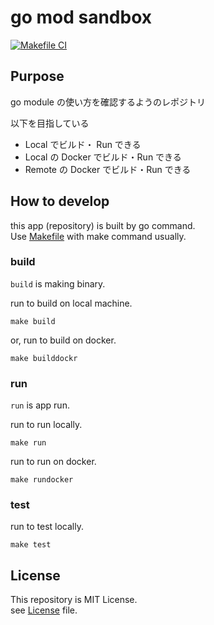 # go mod sandbox

[![Makefile CI](https://github.com/keyno63/go-mod-sandbox/actions/workflows/makefile.yml/badge.svg)](https://github.com/keyno63/go-mod-sandbox/actions/workflows/makefile.yml)

## Purpose
go module の使い方を確認するようのレポジトリ  

以下を目指している
- Local でビルド・ Run できる
- Local の Docker でビルド・Run できる
- Remote の Docker でビルド・Run できる

## How to develop

this app (repository) is built by go command.  
Use [Makefile](./Makefile) with make command usually.  

### build

`build` is making binary.

run to build on local machine. 

```shell
make build
```

or, run to build on docker.

```shell
make builddockr
```

### run

`run` is app run.

run to run locally.

```shell
make run
```

run to run on docker.

```shell
make rundocker
```

### test

run to test locally.

```shell
make test
```

## License

This repository is MIT License.  
see [License](./LICENSE) file.

